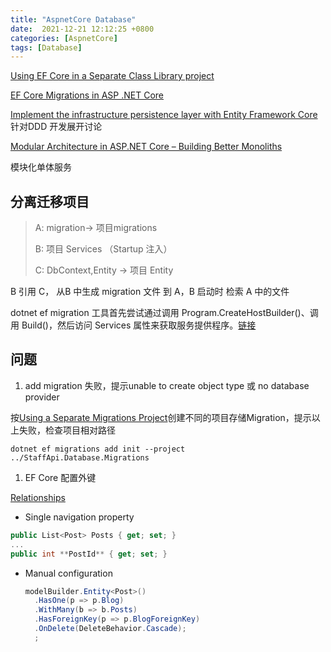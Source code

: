 ```yaml
---
title: "AspnetCore Database"
date:  2021-12-21 12:12:25 +0800
categories: [AspnetCore]
tags: [Database]
---
```


[Using EF Core in a Separate Class Library project](https://garywoodfine.com/using-ef-core-in-a-separate-class-library-project/)

[EF Core Migrations in ASP .NET Core](https://wakeupandcode.com/ef-core-migrations-in-asp-net-core/)

[Implement the infrastructure persistence layer with Entity Framework Core](https://docs.microsoft.com/en-us/dotnet/architecture/microservices/microservice-ddd-cqrs-patterns/infrastructure-persistence-layer-implementation-entity-framework-core) 针对DDD 开发展开讨论


[Modular Architecture in ASP.NET Core – Building Better Monoliths](https://codewithmukesh.com/blog/modular-architecture-in-aspnet-core/)

模块化单体服务

## 分离迁移项目

> A: migration-> 项目migrations
>
> B: 项目 Services （Startup 注入）
>
> C: DbContext,Entity -> 项目 Entity

B 引用 C， 从B 中生成 migration 文件 到 A，B 启动时 检索 A 中的文件



dotnet ef migration 工具首先尝试通过调用 Program.CreateHostBuilder()、调用 Build()，然后访问 Services 属性来获取服务提供程序。[链接][3]

## 问题

1. add migration 失败，提示unable to create object type 或 no database provider

按[Using a Separate Migrations Project][1]创建不同的项目存储Migration，提示以上失败，检查项目相对路径

`dotnet ef migrations add init --project ../StaffApi.Database.Migrations`


1. EF Core 配置外键

  [Relationships](https://docs.microsoft.com/en-us/ef/core/modeling/relationships?tabs=fluent-api%2Cfluent-api-simple-key%2Csimple-key)

 * Single navigation property

  ```csharp
  public List<Post> Posts { get; set; }
  ...
  public int **PostId** { get; set; }
  ```

 * Manual configuration

    ```csharp
    modelBuilder.Entity<Post>()
      .HasOne(p => p.Blog)
      .WithMany(b => b.Posts)
      .HasForeignKey(p => p.BlogForeignKey)
      .OnDelete(DeleteBehavior.Cascade);
      ;
    ```





[1]:https://docs.microsoft.com/en-us/ef/core/managing-schemas/migrations/projects?tabs=dotnet-core-cli
[2]:https://docs.microsoft.com/zh-cn/ef/core/dbcontext-configuration/
[3]:https://docs.microsoft.com/zh-cn/ef/core/cli/dbcontext-creation?tabs=dotnet-core-cli
[HOW DOES ENTITY FRAMEWORK MIGRATION DEAL WITH DBCONTEXT?]:https://hungdoan.com/2019/06/16/how-does-entity-framework-core-add-migrations/



